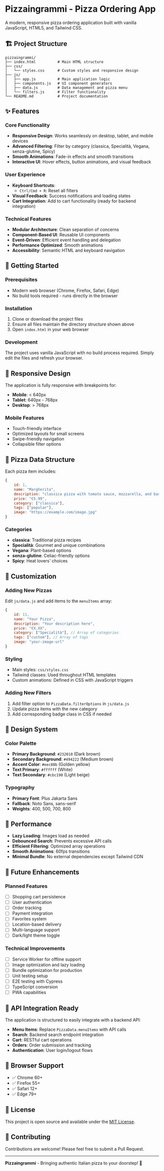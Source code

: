 # Pizzaingrammi - Pizza Ordering App

A modern, responsive pizza ordering application built with vanilla JavaScript, HTML5, and Tailwind CSS.

## 🏗️ Project Structure

```
pizzaingrammi/
├── index.html          # Main HTML structure
├── css/
│   └── styles.css      # Custom styles and responsive design
├── js/
│   ├── app.js          # Main application logic
│   ├── components.js   # UI component generators
│   ├── data.js         # Data management and pizza menu
│   └── filters.js      # Filter functionality
└── README.md           # Project documentation
```

## ✨ Features

### Core Functionality
- **Responsive Design**: Works seamlessly on desktop, tablet, and mobile devices
- **Advanced Filtering**: Filter by category (classica, Specialità, Vegana, senza-glutine, Spicy)
- **Smooth Animations**: Fade-in effects and smooth transitions
- **Interactive UI**: Hover effects, button animations, and visual feedback

### User Experience
- **Keyboard Shortcuts**: 
  - `Ctrl/Cmd + R`: Reset all filters
- **Visual Feedback**: Success notifications and loading states
- **Cart Integration**: Add to cart functionality (ready for backend integration)

### Technical Features
- **Modular Architecture**: Clean separation of concerns
- **Component-Based UI**: Reusable UI components
- **Event-Driven**: Efficient event handling and delegation
- **Performance Optimized**: Smooth animations
- **Accessibility**: Semantic HTML and keyboard navigation

## 🚀 Getting Started

### Prerequisites
- Modern web browser (Chrome, Firefox, Safari, Edge)
- No build tools required - runs directly in the browser

### Installation
1. Clone or download the project files
2. Ensure all files maintain the directory structure shown above
3. Open `index.html` in your web browser

### Development
The project uses vanilla JavaScript with no build process required. Simply edit the files and refresh your browser.

## 📱 Responsive Design

The application is fully responsive with breakpoints for:
- **Mobile**: < 640px
- **Tablet**: 640px - 768px  
- **Desktop**: > 768px

### Mobile Features
- Touch-friendly interface
- Optimized layouts for small screens
- Swipe-friendly navigation
- Collapsible filter options

## 🍕 Pizza Data Structure

Each pizza item includes:
```javascript
{
    id: 1,
    name: "Margherita",
    description: "classica pizza with tomato sauce, mozzarella, and basil.",
    price: "€5.99",
    category: ["classica"],
    tags: ["popular"],
    image: "https://example.com/image.jpg"
}
```

### Categories
- **classica**: Traditional pizza recipes
- **Specialità**: Gourmet and unique combinations
- **Vegana**: Plant-based options
- **senza-glutine**: Celiac-friendly options
- **Spicy**: Heat lovers' choices

## 🔧 Customization

### Adding New Pizzas
Edit `js/data.js` and add items to the `menuItems` array:

```javascript
{
    id: 11,
    name: "Your Pizza",
    description: "Your description here",
    price: "€X.XX",
    category: ["Specialità"], // Array of categories
    tags: ["custom"], // Array of tags
    image: "your-image-url"
}
```

### Styling
- Main styles: `css/styles.css`
- Tailwind classes: Used throughout HTML templates
- Custom animations: Defined in CSS with JavaScript triggers

### Adding New Filters
1. Add filter option to `PizzaData.filterOptions` in `js/data.js`
2. Update pizza items with the new category
3. Add corresponding badge class in CSS if needed

## 🎨 Design System

### Color Palette
- **Primary Background**: `#232010` (Dark brown)
- **Secondary Background**: `#494222` (Medium brown)
- **Accent Color**: `#eec80b` (Golden yellow)
- **Text Primary**: `#ffffff` (White)
- **Text Secondary**: `#cbc190` (Light beige)

### Typography
- **Primary Font**: Plus Jakarta Sans
- **Fallback**: Noto Sans, sans-serif
- **Weights**: 400, 500, 700, 800

## 🚀 Performance

- **Lazy Loading**: Images load as needed
- **Debounced Search**: Prevents excessive API calls
- **Efficient Filtering**: Optimized array operations
- **Smooth Animations**: 60fps transitions
- **Minimal Bundle**: No external dependencies except Tailwind CDN

## 🔮 Future Enhancements

### Planned Features
- [ ] Shopping cart persistence
- [ ] User authentication
- [ ] Order tracking
- [ ] Payment integration
- [ ] Favorites system
- [ ] Location-based delivery
- [ ] Multi-language support
- [ ] Dark/light theme toggle

### Technical Improvements
- [ ] Service Worker for offline support
- [ ] Image optimization and lazy loading
- [ ] Bundle optimization for production
- [ ] Unit testing setup
- [ ] E2E testing with Cypress
- [ ] TypeScript conversion
- [ ] PWA capabilities

## 📧 API Integration Ready

The application is structured to easily integrate with a backend API:

- **Menu Items**: Replace `PizzaData.menuItems` with API calls
- **Search**: Backend search endpoint integration
- **Cart**: RESTful cart operations
- **Orders**: Order submission and tracking
- **Authentication**: User login/logout flows

## 🧪 Browser Support

- ✅ Chrome 60+
- ✅ Firefox 55+
- ✅ Safari 12+
- ✅ Edge 79+

## 📄 License

This project is open source and available under the [MIT License](LICENSE).

## 🤝 Contributing

Contributions are welcome! Please feel free to submit a Pull Request.

---

**Pizzaingrammi** - Bringing authentic Italian pizza to your doorstep! 🍕